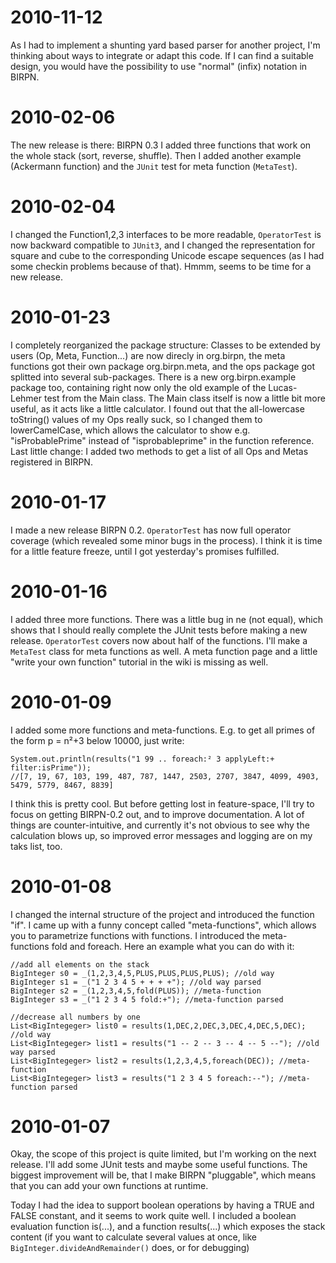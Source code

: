 # 2010-11-12 #

As I had to implement a shunting yard based parser for another project, I'm thinking about ways to integrate or adapt this code. If I can find a suitable design, you would have the possibility to use "normal" (infix) notation in BIRPN.

# 2010-02-06 #

The new release is there: BIRPN 0.3
I added three functions that work on the whole stack (sort, reverse, shuffle). Then I added another example (Ackermann function) and the `JUnit` test for meta function (`MetaTest`).

# 2010-02-04 #

I changed the Function1,2,3 interfaces to be more readable, `OperatorTest` is now backward compatible to `JUnit3`, and I changed the representation for square and cube to the corresponding Unicode escape sequences (as I had some checkin problems because of that). Hmmm, seems to be time for a new release.

# 2010-01-23 #

I completely reorganized the package structure: Classes to be extended by users (Op, Meta, Function...) are now direcly in org.birpn, the meta functions got their own package org.birpn.meta, and the ops package got splitted into several sub-packages. There is a new org.birpn.example package too, containing right now only the old example of the Lucas-Lehmer test from the Main class. The Main class itself is now a little bit more useful, as it acts like a little calculator. I found out that the all-lowercase toString() values of my Ops really suck, so I changed them to lowerCamelCase, which allows the calculator to show e.g. "isProbablePrime" instead of "isprobableprime" in the function reference. Last little change: I added two methods to get a list of all Ops and Metas registered in BIRPN.

# 2010-01-17 #

I made a new release BIRPN 0.2. `OperatorTest` has now full operator coverage (which revealed some minor bugs in the process). I think it is time for a little feature freeze, until I got yesterday's promises fulfilled.

# 2010-01-16 #

I added three more functions. There was a little bug in ne (not equal), which shows that I should really complete the JUnit tests before making a new release. `OperatorTest` covers now about half of the functions. I'll make a `MetaTest` class for meta functions as well. A meta function page and a little "write your own function" tutorial in the wiki is missing as well.

# 2010-01-09 #

I added some more functions and meta-functions. E.g. to get all primes of the form p = n²+3 below 10000, just write:
```
System.out.println(results("1 99 .. foreach:² 3 applyLeft:+ filter:isPrime"));
//[7, 19, 67, 103, 199, 487, 787, 1447, 2503, 2707, 3847, 4099, 4903, 5479, 5779, 8467, 8839]
```
I think this is pretty cool. But before getting lost in feature-space, I'll try to focus on getting BIRPN-0.2 out, and to improve documentation. A lot of things are counter-intuitive, and currently it's not obvious to see why the calculation blows up, so improved error messages and logging are on my taks list, too.

# 2010-01-08 #

I changed the internal structure of the project and introduced the function "if". I came up with a funny concept called "meta-functions", which allows you to parametrize functions with functions. I introduced the meta-functions fold and foreach. Here an example what you can do with it:
```
//add all elements on the stack
BigInteger s0 = _(1,2,3,4,5,PLUS,PLUS,PLUS,PLUS); //old way
BigInteger s1 = _("1 2 3 4 5 + + + +"); //old way parsed
BigInteger s2 = _(1,2,3,4,5,fold(PLUS)); //meta-function
BigInteger s3 = _("1 2 3 4 5 fold:+"); //meta-function parsed

//decrease all numbers by one
List<BigIntegeger> list0 = results(1,DEC,2,DEC,3,DEC,4,DEC,5,DEC); //old way
List<BigIntegeger> list1 = results("1 -- 2 -- 3 -- 4 -- 5 --"); //old way parsed
List<BigIntegeger> list2 = results(1,2,3,4,5,foreach(DEC)); //meta-function
List<BigIntegeger> list3 = results("1 2 3 4 5 foreach:--"); //meta-function parsed
```

# 2010-01-07 #

Okay, the scope of this project is quite limited, but I'm working on the next release. I'll add some JUnit tests and maybe some useful functions. The biggest improvement will be, that I make BIRPN "pluggable", which means that you can add your own functions at runtime.

Today I had the idea to support boolean operations by having a TRUE and FALSE constant, and it seems to work quite well. I included a boolean evaluation function is(...), and a function results(...) which exposes the stack content (if you want to calculate several values at once, like `BigInteger.divideAndRemainder()` does, or for debugging)